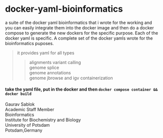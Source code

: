 # docker-yaml-bioinformatics
a suite of the docker yaml bioinformatics that i wrote for the working and you can easily integrate them into the docker image and then do a docker compose to generate the new dockers for the specific purpose. Each of the docker yaml is specific. A complete set of the docker yamls wrote for the bioinformatics puposes. 
> it provides yaml for all types
>> alignments
>> variant calling \
>> genome splice \
>> genome annotations \
>>  genome jbrowse and igv containerization 

#### take the yaml file, put in the docker and then ``` docker compose container && docker build ``` 

Gaurav Sablok \
Academic Staff Member \
Bioinformatics \
Institute for Biochemistry and Biology \
University of Potsdam \
Potsdam,Germany
